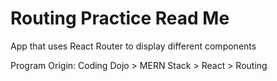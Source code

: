 # Routing Practice Read Me

App that uses React Router to display different components 

Program Origin: Coding Dojo > MERN Stack > React > Routing